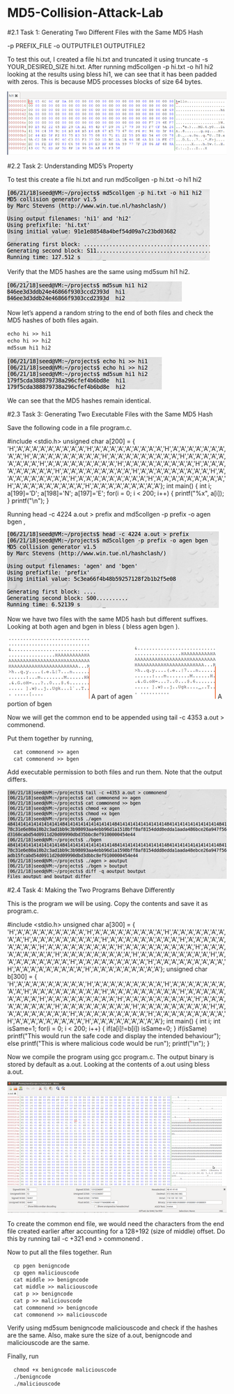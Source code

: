 # MD5-Collision-Attack-Lab

#2.1 Task 1: Generating Two Different Files with the Same MD5 Hash

  -p PREFIX_FILE -o OUTPUTFILE1 OUTPUTFILE2
  
To test this out, I created a file hi.txt and truncated it using truncate   -s YOUR_DESIRED_SIZE hi.txt. After running md5collgen -p hi.txt -o hi1 hi2 looking at the results using bless hi1, we can see that it has been padded with zeros. This is because MD5 processes blocks of size 64 bytes.

![alt text](https://github.com/Hanan-github/MD5-Collision-Attack-Lab/blob/main/1.png)

#2.2 Task 2: Understanding MD5’s Property

To test this create a file hi.txt and run md5collgen -p hi.txt -o hi1 hi2

![alt text](https://github.com/Hanan-github/MD5-Collision-Attack-Lab/blob/main/2.png)

Verify that the MD5 hashes are the same using md5sum hi1 hi2.

![alt text](https://github.com/Hanan-github/MD5-Collision-Attack-Lab/blob/main/3.png)

Now let’s append a random string to the end of both files and check the MD5 hashes of both files again.

    echo hi >> hi1
    echo hi >> hi2
    md5sum hi1 hi2

![alt text](https://github.com/Hanan-github/MD5-Collision-Attack-Lab/blob/main/4.png)

We can see that the MD5 hashes remain identical.

#2.3 Task 3: Generating Two Executable Files with the Same MD5 Hash

Save the following code in a file program.c.


#include <stdio.h>
unsigned char a[200] = { 'H','A','A','A','A','A','A','A','A','A','H','A','A','A','A','A','A','A','A','A','H','A','A','A','A','A','A','A','A','A','H','A','A','A','A','A','A','A','A','A','H','A','A','A','A','A','A','A','A','A','H','A','A','A','A','A','A','A','A','A','H','A','A','A','A','A','A','A','A','A','H','A','A','A','A','A','A','A','A','A','H','A','A','A','A','A','A','A','A','A','H','A','A','A','A','A','A','A','A','A','H','A','A','A','A','A','A','A','A','A','H','A','A','A','A','A','A','A','A','A','H','A','A','A','A','A','A','A','A','A','H','A','A','A','A','A','A','A','A','A','H','A','A','A','A','A','A','A','A','A','H','A','A','A','A','A','A','A','A','A'};
int main()
{
        int i;
        a[199]='D';
        a[198]='N';
        a[197]='E';
        for(i = 0; i < 200; i++)
        {
                printf("%x", a[i]);
        }
        printf("\n");
}



Running head -c 4224 a.out > prefix and md5collgen -p prefix -o agen bgen ,

![alt text](https://github.com/Hanan-github/MD5-Collision-Attack-Lab/blob/main/5.png)

Now we have two files with the same MD5 hash but different suffixes. Looking at both agen and bgen in bless ( bless agen bgen ).

![alt text](https://github.com/Hanan-github/MD5-Collision-Attack-Lab/blob/main/6.png)
A part of agen
![alt text](https://github.com/Hanan-github/MD5-Collision-Attack-Lab/blob/main/7.png)
A portion of bgen

Now we will get the common end to be appended using tail -c 4353 a.out > commonend.

Put them together by running,

      cat commonend >> agen
      cat commonend >> bgen


Add executable permission to both files and run them. Note that the output differs.

![alt text](https://github.com/Hanan-github/MD5-Collision-Attack-Lab/blob/main/8.png)


#2.4 Task 4: Making the Two Programs Behave Differently

This is the program we will be using. Copy the contents and save it as program.c.


#include <stdio.h>
unsigned char a[300] = { 'H','A','A','A','A','A','A','A','A','A','H','A','A','A','A','A','A','A','A','A','H','A','A','A','A','A','A','A','A','A','H','A','A','A','A','A','A','A','A','A','H','A','A','A','A','A','A','A','A','A','H','A','A','A','A','A','A','A','A','A','H','A','A','A','A','A','A','A','A','A','H','A','A','A','A','A','A','A','A','A','H','A','A','A','A','A','A','A','A','A','H','A','A','A','A','A','A','A','A','A','H','A','A','A','A','A','A','A','A','A','H','A','A','A','A','A','A','A','A','A','H','A','A','A','A','A','A','A','A','A','H','A','A','A','A','A','A','A','A','A','H','A','A','A','A','A','A','A','A','A','H','A','A','A','A','A','A','A','A','A'};
unsigned char b[300] = { 'H','A','A','A','A','A','A','A','A','A','H','A','A','A','A','A','A','A','A','A','H','A','A','A','A','A','A','A','A','A','H','A','A','A','A','A','A','A','A','A','H','A','A','A','A','A','A','A','A','A','H','A','A','A','A','A','A','A','A','A','H','A','A','A','A','A','A','A','A','A','H','A','A','A','A','A','A','A','A','A','H','A','A','A','A','A','A','A','A','A','H','A','A','A','A','A','A','A','A','A','H','A','A','A','A','A','A','A','A','A','H','A','A','A','A','A','A','A','A','A','H','A','A','A','A','A','A','A','A','A','H','A','A','A','A','A','A','A','A','A','H','A','A','A','A','A','A','A','A','A','H','A','A','A','A','A','A','A','A','A'};
int main()
{
        int i;
        int isSame=1;
        for(i = 0; i < 200; i++)
        {
                if(a[i]!=b[i])
                        isSame=0;
        }
        if(isSame)
                printf("This would run the safe code and display the intended behaviour");
        else
                printf("This is where malicious code would be run");
        printf("\n");
}



Now we compile the program using gcc program.c. The output binary is stored by default as a.out. Looking at the contents of a.out using bless a.out.

![alt text](https://github.com/Hanan-github/MD5-Collision-Attack-Lab/blob/main/9.png)

To create the common end file, we would need the characters from the end file created earlier after accounting for a 128+192 (size of middle) offset. Do this by running tail -c +321 end > commonend .

Now to put all the files together. Run

      cp pgen benigncode
      cp qgen maliciouscode
      cat middle >> benigncode
      cat middle >> maliciouscode
      cat p >> benigncode
      cat p >> maliciouscode
      cat commonend >> benigncode
      cat commonend >> maliciouscode

Verify using md5sum benigncode maliciouscode and check if the hashes are the same. Also, make sure the size of a.out, benigncode and maliciouscode are the same.

Finally, run

      chmod +x benigncode maliciouscode
      ./benigncode
      ./maliciouscode

